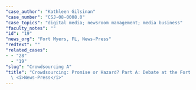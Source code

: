 ```yaml
---
"case_author": "Kathleen Gilsinan"
"case_number": "CSJ-08-0008.0"
"case_topics": "digital media; newsroom management; media business"
"faculty_notes": ""
"id": "19"
"news_org": "Fort Myers, FL, News-Press"
"redtext": ""
"related_cases":
- - "28"
  - "19"
"slug": "Crowdsourcing A"
"title": "Crowdsourcing: Promise or Hazard? Part A: Debate at the Fort Myers, FL,\
  \ <i>News-Press</i>"
---
```

